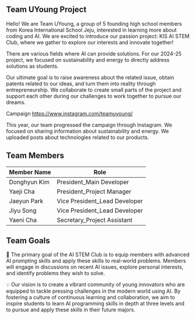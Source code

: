 ## Team UYoung Project
Hello! We are Team UYoung, a group of 5 founding high school members from Korea International School Jeju, interested in learning more about coding and AI. We are excited to introduce our passion project: KIS AI STEM Club, where we gather to explore our interests and innovate together!

There are various fields where AI can provide solutions. For our 2024-25 project, we focused on sustainability and energy to directly address solutions as students.

Our ultimate goal is to raise awareness about the related issue, obtain patents related to our ideas, and turn them into reality through entrepreneurship. We collaborate to create small parts of the project and support each other during our challenges to work together to pursue our dreams.


Campaign
https://www.instagram.com/teamuyoung/ 

This year, our team progressed the campaign through Instagram. We focused on sharing information about sustainability and energy. We uploaded posts about technologies related to our products.





## Team Members

| Member Name             | Role                                                                |
| ----------------- | ------------------------------------------------------------------ |
|Donghyun Kim | President_Main Developer|
|Yaeji Cha| President_Project Manager|
|Jaeyun Park | Vice President_Lead Developer|
|Jiyu Song| Vice President_Lead Developer|
|Yaeni Cha| Secretary_Project Assistant|



## Team Goals


 🎯 The primary goal of the AI STEM Club is to equip members with advanced AI prompting skills and apply these skills to real-world problems. Members will engage in discussions on recent AI issues, explore personal interests, and identify problems they wish to solve. 

💡 Our vision is to create a vibrant community of young innovators who are equipped to tackle pressing challenges in the modern world using AI. By fostering a culture of continuous learning and collaboration, we aim to inspire students to learn AI programming skills in depth at three levels and to pursue and apply these skills in their future majors.
